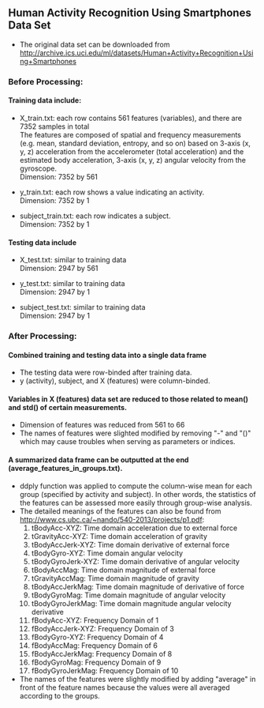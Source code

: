 ## Human Activity Recognition Using Smartphones Data Set
- The original data set can be downloaded from http://archive.ics.uci.edu/ml/datasets/Human+Activity+Recognition+Using+Smartphones  </br>

### Before Processing:
#### Training data include:
- X_train.txt: each row contains 561 features (variables), and there are 7352 samples in total </br>
  The features are composed of spatial and frequency measurements (e.g. mean, standard deviation, entropy, and so on) based on 3-axis (x, y, z) acceleration from the accelerometer (total acceleration) and the estimated body acceleration, 3-axis (x, y, z) angular velocity from the gyroscope. </br>
  Dimension: 7352 by 561 </br>

- y_train.txt: each row shows a value indicating an activity. </br>
  Dimension: 7352 by 1 </br>

- subject_train.txt: each row indicates a subject. </br>
  Dimension: 7352 by 1 </br>

#### Testing data include
- X_test.txt: similar to training data </br>
  Dimension: 2947 by 561 </br>

- y_test.txt: similar to training data </br>
  Dimension: 2947 by 1 </br>

- subject_test.txt: similar to training data </br>
  Dimension: 2947 by 1 </br>

### After Processing:
#### Combined training and testing data into a single data frame
- The testing data were row-binded after training data. </br>
- y (activity), subject, and X (features) were column-binded. </br>

#### Variables in X (features) data set are reduced to those related to mean() and std() of certain measurements.
- Dimension of features was reduced from 561 to 66 </br>
- The names of features were slighted modified by removing "-" and "()" which may cause troubles when serving as parameters or indices. </br>

#### A summarized data frame can be outputted at the end (average_features_in_groups.txt).
- ddply function was applied to compute the column-wise mean for each group (specified by activity and subject). In other words, the statistics of the features can be assessed more easily through group-wise analysis. </br>
- The detailed meanings of the features can also be found from http://www.cs.ubc.ca/~nando/540-2013/projects/p1.pdf: </br>
  1. tBodyAcc-XYZ: Time domain acceleration due to external force</br>
  2. tGravityAcc-XYZ: Time domain acceleration of gravity</br>
  3. tBodyAccJerk-XYZ: Time domain derivative of external force</br>
  4. tBodyGyro-XYZ: Time domain angular velocity</br>
  5. tBodyGyroJerk-XYZ: Time domain derivative of angular velocity</br>
  6. tBodyAccMag: Time domain magnitude of external force</br>
  7. tGravityAccMag: Time domain magnitude of gravity</br>
  8. tBodyAccJerkMag: Time domain magnitude of derivative of force</br>
  9. tBodyGyroMag: Time domain magnitude of angular velocity</br>
  10. tBodyGyroJerkMag: Time domain magnitude angular velocity derivative</br>
  11. fBodyAcc-XYZ: Frequency Domain of 1</br>
  12. fBodyAccJerk-XYZ: Frequency Domain of 3</br>
  13. fBodyGyro-XYZ: Frequency Domain of 4</br>
  14. fBodyAccMag: Frequency Domain of 6</br>
  15. fBodyAccJerkMag: Frequency Domain of 8</br>
  16. fBodyGyroMag: Frequency Domain of 9</br>
  17. fBodyGyroJerkMag: Frequency Domain of 10</br>
- The names of the features were slightly modified by adding "average" in front of the feature names because the values were all averaged according to the groups. </br>

